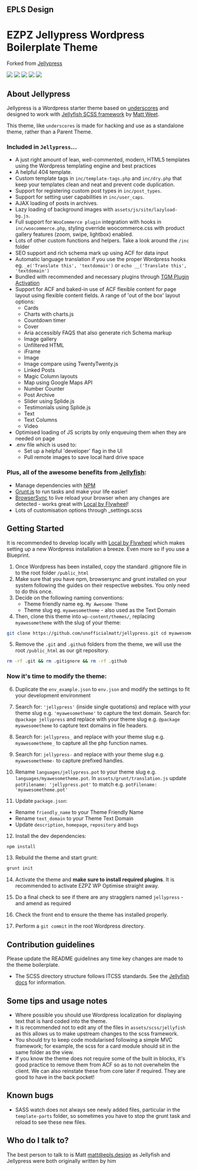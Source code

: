## EPLS Design

# EZPZ Jellypress Wordpress Boilerplate Theme
Forked from [Jellypress](https://github.com/unofficialmatt/jellypress)

<p>
<img src="https://img.shields.io/github/stars/epls-design/ezpz-jellypress.svg?style=flat-square&logo=github"/>
<img src="https://img.shields.io/github/issues/epls-design/ezpz-jellypress.svg?style=flat-square&logo=github"/>
<img src="https://img.shields.io/maintenance/yes/2020.svg?style=flat-square&logo=github"/>
<img src="https://img.shields.io/github/commit-activity/y/epls-design/ezpz-jellypress.svg?style=flat-square&logo=github"/>
<img src="https://img.shields.io/github/last-commit/epls-design/ezpz-jellypress.svg?style=flat-square&logo=github"/>
</p>

## About Jellypress
Jellypress is a Wordpress starter theme based on [underscores](https://github.com/Automattic/_s) and designed to work with [Jellyfish SCSS framework](https://github.com/epls-design/ezpz-jellypress) by [Matt Weet](https://github.com/unofficialmatt).

This theme, like `underscores` is made for hacking and use as a standalone theme, rather than a Parent Theme.

### Included in `Jellypress`...

* A just right amount of lean, well-commented, modern, HTML5 templates using the Wordpress templating engine and best practices
* A helpful 404 template.
* Custom template tags in `inc/template-tags.php` and `inc/dry.php` that keep your templates clean and neat and prevent code duplication.
* Support for registering custom post types in `inc/post_types`.
* Support for setting user capabilities in `inc/user_caps`.
* AJAX loading of posts in archives.
* Lazy loading of background images with `assets/js/site/lazyload-bg.js`.
* Full support for `WooCommerce plugin` integration with hooks in `inc/woocommerce.php`, styling override woocommerce.css with product gallery features (zoom, swipe, lightbox) enabled.
* Lots of other custom functions and helpers. Take a look around the `/inc` folder
* SEO support and rich schema mark up using ACF for data input
* Automatic language translation if you use the proper Wordpress hooks eg. `_e('Translate this', 'textdomain')` or `echo __('Translate this', 'textdomain')`
* Bundled with recommended and necessary plugins through [TGM Plugin Activation](http://tgmpluginactivation.com/)
* Support for ACF and baked-in use of ACF flexible content for page layout using flexible content fields. A range of 'out of the box' layout options:
  * Cards
  * Charts with charts.js
  * Countdown timer
  * Cover
  * Aria accessibly FAQS that also generate rich Schema markup
  * Image gallery
  * Unfiltered HTML
  * iFrame
  * Image
  * Image compare using TwentyTwenty.js
  * Linked Posts
  * Magic Column layouts
  * Map using Google Maps API
  * Number Counter
  * Post Archive
  * Slider using Splide.js
  * Testimonials using Splide.js
  * Text
  * Text Columns
  * Video
* Optimised loading of JS scripts by only enqueuing them when they are needed on page
* .env file which is used to:
  * Set up a helpful 'developer' flag in the UI
  * Pull remote images to save local hard drive space

### Plus, all of the awesome benefits from [Jellyfish](https://unofficialmatt.github.io/jellyfish/):
* Manage dependencies with [NPM](https://www.npmjs.com/)
* [Grunt.js](https://gruntjs.com/) to run tasks and make your life easier!
* [BrowserSync](https://www.browsersync.io/) to live reload your browser when any changes are detected - works great with [Local by Flywheel](https://localbyflywheel.com/)!
* Lots of customisation options through _settings.scss


## Getting Started

It is recommended to develop locally with [Local by Flywheel](https://localbyflywheel.com/) which makes setting up a new Wordpress installation a breeze. Even more so if you use a Blueprint.

1. Once Wordpress has been installed, copy the standard .gitignore file in to the root folder `/public_html`
2. Make sure that you have npm, browsersync and grunt installed on your system following the guides on their respective websites. You only need to do this once.
3. Decide on the following naming conventions:
   * Theme friendly name eg. `My Awesome Theme`
   * Theme slug eg. `myawesometheme` - also used as the Text Domain
4. Then, clone this theme into `wp-content/themes/`, replacing `myawesometheme` with the slug of your theme:

```bash
git clone https://github.com/unofficialmatt/jellypress.git cd myawesometheme
```

5. Remove the `.git` and `.github` folders from the theme, we will use the root `/public_html` as our git repository.

```bash
rm -rf .git && rm .gitignore && rm -rf .github
```

### Now it's time to modify the theme:

6. Duplicate the `env_example.json` to `env.json` and modify the settings to fit your development environment

7. Search for: `'jellypress'` (inside single quotations) and replace with your theme slug e.g. `'myawesometheme'` to capture the text domain. Search for: `@package jellypress` and replace with your theme slug e.g. `@package myawesometheme` to capture text domains in file headers.

8. Search for: `jellypress_` and replace with your theme slug e.g. `myawesometheme_` to capture all the php function names.

9. Search for: `jellypress-` and replace with your theme slug e.g. `myawesometheme-` to capture prefixed handles.

10. Rename `languages/jellypress.pot` to your theme slug e.g. `languages/myawesometheme.pot`. In `assets/grunt/translation.js` update `potFilename: 'jellypress.pot'` to match e.g. `potFilename: 'myawesometheme.pot'`

11. Update `package.json`:
  * Rename `friendly_name` to your Theme Friendly Name
  * Rename `text_domain` to your Theme Text Domain
  * Update `description`, `homepage`, `repository` and `bugs`

12. Install the dev dependencies:

```bash
npm install
```

13. Rebuild the theme and start grunt:

```bash
grunt init
```
14. Activate the theme and **make sure to install required plugins**. It is recommended to activate EZPZ WP Optimise straight away.

15. Do a final check to see if there are any stragglers named `jellypress` - and amend as required

16. Check the front end to ensure the theme has installed properly.

17. Perform a `git commit` in the root Wordpress directory.

## Contribution guidelines

Please update the README guidelines any time key changes are made to the theme boilerplate.

- The SCSS directory structure follows ITCSS standards. See the [Jellyfish docs](https://github.com/epls-design/ezpz-jellypress) for information.

## Some tips and usage notes
- Where possible you should use Wordpress localization for displaying text that is hard coded into the theme.
- It is recommended not to edit any of the files in `assets/scss/jellyfish` as this allows us to make upstream changes to the scss framework.
- You should try to keep code modularised following a simple MVC framework; for example, the scss for a card module should sit in the same folder as the view.
- If you know the theme does not require some of the built in blocks, it's good practice to remove them from ACF so as to not overwhelm the client. We can also reinstate these from core later if required. They are good to have in the back pocket!

## Known bugs
- SASS watch does not always see newly added files, particular in the `template-parts` folder, so sometimes you have to stop the grunt task and reload to see these new files.

## Who do I talk to?
The best person to talk to is Matt [matt@epls.design](matt@epls.design) as Jellyfish and Jellypress were both originally written by him
